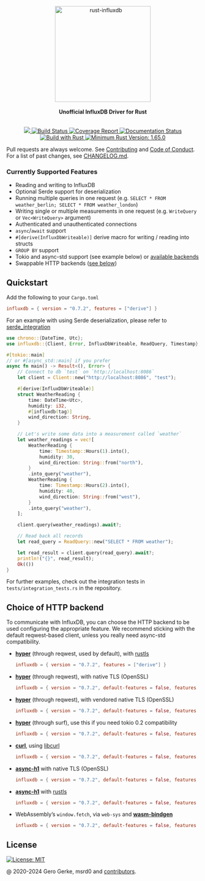 <div align="center">
    <br/>
    <img
        alt="rust-influxdb"
        src="https://i.imgur.com/4k7l8XJ.png"
        width=250px />
    <br/>
    <br/>
    <strong>Unofficial InfluxDB Driver for Rust</strong>
</div>
<br/>
<p align="center">
    <a href="https://crates.io/crates/influxdb">
        <img src="https://img.shields.io/crates/v/influxdb.svg"/>
    </a>
    <a href="https://github.com/influxdb-rs/influxdb-rust/actions/workflows/rust.yml">
        <img src="https://github.com/influxdb-rs/influxdb-rust/actions/workflows/rust.yml/badge.svg" alt='Build Status' />
    </a>
    <a href="https://influxdb-rs.github.io/influxdb-rust/tarpaulin-report.html">
        <img src="https://influxdb-rs.github.io/influxdb-rust/coverage.svg" alt="Coverage Report" />
    </a>
    <a href="https://docs.rs/influxdb">
        <img src="https://docs.rs/influxdb/badge.svg" alt='Documentation Status' />
    </a>
    <a href="https://www.rust-lang.org/en-US/">
        <img src="https://img.shields.io/badge/Made%20with-Rust-orange.svg" alt='Build with Rust' />
    </a>
    <a href="https://github.com/rust-lang/rust/releases/tag/1.65.0">
        <img src="https://img.shields.io/badge/rustc-1.65.0+-yellow.svg" alt='Minimum Rust Version: 1.65.0' />
    </a>
</p>

Pull requests are always welcome. See [Contributing][__link0] and [Code of Conduct][__link1]. For a list of past changes, see [CHANGELOG.md][__link2].

### Currently Supported Features

* Reading and writing to InfluxDB
* Optional Serde support for deserialization
* Running multiple queries in one request (e.g. `SELECT * FROM weather_berlin; SELECT * FROM weather_london`)
* Writing single or multiple measurements in one request (e.g. `WriteQuery` or `Vec<WriteQuery>` argument)
* Authenticated and unauthenticated connections
* `async`/`await` support
* `#[derive(InfluxDbWriteable)]` derive macro for writing / reading into structs
* `GROUP BY` support
* Tokio and async-std support (see example below) or [available backends][__link3]
* Swappable HTTP backends ([see below](#Choice-of-HTTP-backend))

## Quickstart

Add the following to your `Cargo.toml`

```toml
influxdb = { version = "0.7.2", features = ["derive"] }
```

For an example with using Serde deserialization, please refer to [serde_integration][__link4]

```rust
use chrono::{DateTime, Utc};
use influxdb::{Client, Error, InfluxDbWriteable, ReadQuery, Timestamp};

#[tokio::main]
// or #[async_std::main] if you prefer
async fn main() -> Result<(), Error> {
    // Connect to db `test` on `http://localhost:8086`
    let client = Client::new("http://localhost:8086", "test");

    #[derive(InfluxDbWriteable)]
    struct WeatherReading {
        time: DateTime<Utc>,
        humidity: i32,
        #[influxdb(tag)]
        wind_direction: String,
    }

    // Let's write some data into a measurement called `weather`
    let weather_readings = vec![
        WeatherReading {
            time: Timestamp::Hours(1).into(),
            humidity: 30,
            wind_direction: String::from("north"),
        }
        .into_query("weather"),
        WeatherReading {
            time: Timestamp::Hours(2).into(),
            humidity: 40,
            wind_direction: String::from("west"),
        }
        .into_query("weather"),
    ];

    client.query(weather_readings).await?;

    // Read back all records
    let read_query = ReadQuery::new("SELECT * FROM weather");

    let read_result = client.query(read_query).await?;
    println!("{}", read_result);
    Ok(())
}
```

For further examples, check out the integration tests in `tests/integration_tests.rs`
in the repository.

## Choice of HTTP backend

To communicate with InfluxDB, you can choose the HTTP backend to be used configuring the appropriate feature. We recommend sticking with the default reqwest-based client, unless you really need async-std compatibility.

* **[hyper][__link5]** (through reqwest, used by default), with [rustls][__link6]
  ```toml
  influxdb = { version = "0.7.2", features = ["derive"] }
  ```

* **[hyper][__link7]** (through reqwest), with native TLS (OpenSSL)
  ```toml
  influxdb = { version = "0.7.2", default-features = false, features = ["derive", "serde", "reqwest-client-native-tls"] }
  ```

* **[hyper][__link8]** (through reqwest), with vendored native TLS (OpenSSL)
  ```toml
  influxdb = { version = "0.7.2", default-features = false, features = ["derive", "serde", "reqwest-client-native-tls-vendored"] }
  ```

* **[hyper][__link9]** (through surf), use this if you need tokio 0.2 compatibility
  ```toml
  influxdb = { version = "0.7.2", default-features = false, features = ["derive", "serde", "hyper-client"] }
  ```

* **[curl][__link10]**, using [libcurl][__link11]
  ```toml
  influxdb = { version = "0.7.2", default-features = false, features = ["derive", "serde", "curl-client"] }
  ```

* **[async-h1][__link12]** with native TLS (OpenSSL)
  ```toml
  influxdb = { version = "0.7.2", default-features = false, features = ["derive", "serde", "h1-client"] }
  ```

* **[async-h1][__link13]** with [rustls][__link14]
  ```toml
  influxdb = { version = "0.7.2", default-features = false, features = ["derive", "serde", "h1-client-rustls"] }
  ```

* WebAssembly’s `window.fetch`, via `web-sys` and **[wasm-bindgen][__link15]**
  ```toml
  influxdb = { version = "0.7.2", default-features = false, features = ["derive", "serde", "wasm-client"] }
  ```

## License

[![License: MIT](https://img.shields.io/badge/License-MIT-yellow.svg)][__link16]


@ 2020-2024 Gero Gerke, msrd0 and [contributors].

 [contributors]: https://github.com/influxdb-rs/influxdb-rust/graphs/contributors
 [__cargo_doc2readme_dependencies_info]: ggGkYW0CYXSEGzJ_QpW55zB1G0S-TER-rIfLG2gXv8EYBG3jG1nuXXn-kdx-YXKEG1LaAVLASZMqG5J2qfpyCvbMG_Rohh5BobOmG0DqLv5454SZYWSBgmhpbmZsdXhkYmUwLjcuMg
 [__link0]: https://github.com/influxdb-rs/influxdb-rust/blob/main/CONTRIBUTING.md
 [__link1]: https://github.com/influxdb-rs/influxdb-rust/blob/main/CODE_OF_CONDUCT.md
 [__link10]: https://github.com/alexcrichton/curl-rust
 [__link11]: https://curl.se/libcurl/
 [__link12]: https://github.com/http-rs/async-h1
 [__link13]: https://github.com/http-rs/async-h1
 [__link14]: https://github.com/ctz/rustls
 [__link15]: https://github.com/rustwasm/wasm-bindgen
 [__link16]: https://opensource.org/licenses/MIT
 [__link2]: https://github.com/influxdb-rs/influxdb-rust/blob/main/CHANGELOG.md
 [__link3]: https://github.com/influxdb-rs/influxdb-rust/blob/main/influxdb/Cargo.toml
 [__link4]: https://docs.rs/influxdb/0.7.2/influxdb/?search=integrations::serde_integration
 [__link5]: https://github.com/hyperium/hyper
 [__link6]: https://github.com/ctz/rustls
 [__link7]: https://github.com/hyperium/hyper
 [__link8]: https://github.com/hyperium/hyper
 [__link9]: https://github.com/hyperium/hyper

